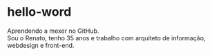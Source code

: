 # hello-word
Aprendendo a mexer no GitHub.<br>
Sou o Renato, tenho 35 anos e trabalho com arquiteto de informação, webdesign e front-end.

